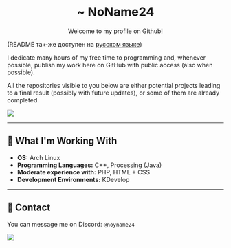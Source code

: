 <h1 align="center">~ NoName24</h1>
<p align="center">Welcome to my profile on Github!</p>

(README так-же доступен на [русском языке](https://github.com/gNoName24/gNoName24/blob/main/README_RU.md))

I dedicate many hours of my free time to programming and, whenever possible, publish my work here on GitHub with public access (also when possible).

All the repositories visible to you below are either potential projects leading to a final result (possibly with future updates), or some of them are already completed.

<picture>
  <source
    srcset="https://github-readme-stats.vercel.app/api?username=gNoName24&show_icons=true&hide_rank=true&hide_border=true&bg_color=00000000&locale=en&theme=dark"
    media="(prefers-color-scheme: dark)"
  />
  <source
    srcset="https://github-readme-stats.vercel.app/api?username=gNoName24&show_icons=true&hide_rank=true&hide_border=true&bg_color=00000000&locale=en"
    media="(prefers-color-scheme: light), (prefers-color-scheme: no-preference)"
  />
  <img src="https://github-readme-stats.vercel.app/api?username=gNoName24&show_icons=true&hide_rank=true&hide_border=true&bg_color=00000000&locale=en" />
</picture>

---

## 🦾 What I'm Working With
- **OS:** Arch Linux
- **Programming Languages:** C++, Processing (Java)
- **Moderate experience with:** PHP, HTML + CSS
- **Development Environments:** KDevelop

---

## 🤙 Contact
You can message me on Discord: `@noyname24`

![](https://komarev.com/ghpvc/?username=gNoName24&style=for-the-badge&color=yellow&abbreviated=true&label=Profile+Views)
